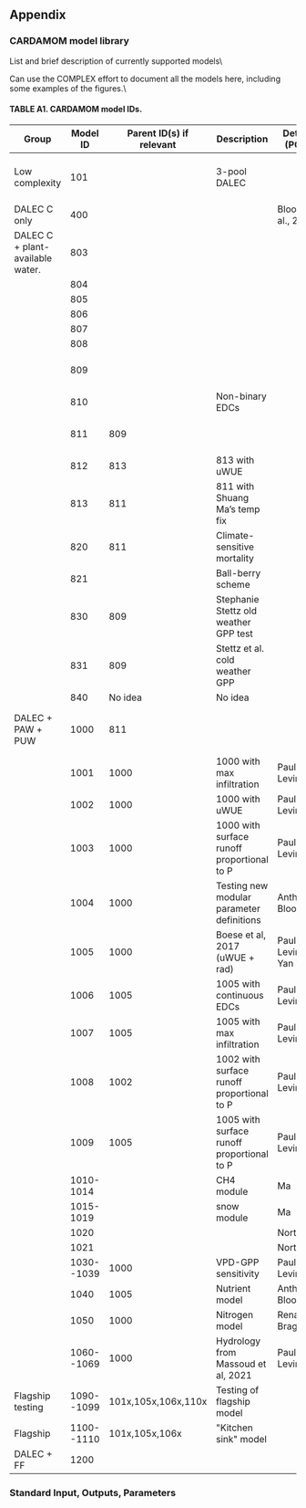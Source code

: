 ## Appendix <a name="appendix"/>

### CARDAMOM model library <a name="cardamom-model-library"/>

List and brief description of currently supported models\

Can use the COMPLEX effort to document all the models here, including some examples of the figures.\

#### TABLE A1. CARDAMOM model IDs.

| Group                            | Model ID   | Parent ID(s) if relevant | Description                                         | Details (POC)                   | Status                          |
|----------------------------------|----------  |--------------------------|-----------------------------------------------------|---------------------------------|---------------------------------|
| Low complexity                   | 101        |                          | 3-pool DALEC                                        |                                 | Published (Famiglietti et al., 2021)                   |
| DALEC C only                     | 400        |                          |                                                     | Bloom et al., 2016              | Published                       |
| DALEC C + plant-available water. | 803        |                          |                                                     |                                 |                                 |
|                                  | 804        |                          |                                                     |                                 |                                 |
|                                  | 805        |                          |                                                     |                                 |                                 |
|                                  | 806        |                          |                                                     |                                 |                                 |
|                                  | 807        |                          |                                                     |                                 |                                 |
|                                  | 808        |                          |                                                     |                                 |                                 |
|                                  | 809        |                          |                                                     |                                 |      Published (Yin et al., 2021)     |
|                                  | 810        |                          | Non-binary EDCs                                     |                                 | Exploratory                     |
|                                  | 811        | 809                      |                                                     |                                 | Published (Quetin et al., 2020) |
|                                  | 812        | 813                      | 813 with uWUE                                       |                                 |                                 |
|                                  | 813        | 811                      | 811 with Shuang Ma’s temp fix                       |                                 | Published (Bloom et al., 2020)  |
|                                  | 820        | 811                      | Climate-sensitive mortality                         |                                 |                                 |
|                                  | 821        |                          | Ball-berry scheme                                   |                                 |    In prep.                     |
|                                  | 830        |     809                  |     Stephanie Stettz old weather GPP test           |                                 |                                 |
|                                  | 831        |       809                |    Stettz et al. cold weather GPP                   |                                 |     Stettz et al., 2021, in prep.      |
|                                  | 840        |         No idea          |         No idea                                     |                                 |                                 |
| DALEC + PAW + PUW                | 1000       |      811                 |                                                     |                                 |  Published (Famiglietti et al., 2021)   |
|                                  | 1001       | 1000                     | 1000 with max infiltration                          | Paul Levine                     |                                 |
|                                  | 1002       | 1000                     | 1000 with uWUE                                      | Paul Levine                     |                                 |
|                                  | 1003       | 1000                     | 1000 with surface runoff proportional to P          | Paul Levine                     | Published (Famiglietti et al., 2021)  |
|                                  | 1004       | 1000                     | Testing new modular parameter definitions           | Anthony Bloom                   | In prep.                        |
|                                  | 1005       | 1000                     | Boese et al, 2017 (uWUE + rad)                      | Paul Levine, Yan Yang           |    Yang et al., in prep.        |
|                                  | 1006       | 1005                     | 1005 with continuous EDCs                           | Paul Levine                     | Exploratory                     |
|                                  | 1007       | 1005                     | 1005 with max infiltration                          | Paul Levine                      | Exploratory                     |
|                                  | 1008       | 1002                     | 1002 with surface runoff proportional to P          | Paul Levine                      | Exploratory                     |
|                                  | 1009       | 1005                     | 1005 with surface runoff proportional to P          | Paul Levine                       | Exploratory                     |
|                                  | 1010-1014       |                          | CH4 module                                          | Ma                              | In prep.                        |
|                                  | 1015-1019  |                          | snow module                                          | Ma                              | In prep.                        |
|                                  | 1020       |                          |                                                     | Norton                          | In prep.                        |
|                                  | 1021       |                          |                                                     | Norton                          | In prep.                        |
|                                  | 1030--1039 | 1000                     | VPD-GPP sensitivity                                 | Paul Levine                     |     In prep.                  |
|                                  | 1040       | 1005                     | Nutrient model                                      | Anthony Bloom                   | In prep.                        |
|                                  | 1050       | 1000                     | Nitrogen model                                      | Renato Braghiere                | In prep.                        |
|                                  | 1060--1069 | 1000                     | Hydrology from Massoud et al, 2021                  | Paul Levine                     |                                 |
| Flagship testing                 | 1090--1099 |101x,105x,106x,110x       | Testing of flagship model                           |                                 | For testing only                |
| Flagship                         | 1100--1110 |101x,105x,106x            | "Kitchen sink" model                                |                                 | Exploratory                     |
| DALEC + FF                       | 1200       |                          |                                                     |                                 | Exploratory                     |

### Standard Input, Outputs, Parameters <a name="cardamom-input-output-parameters"/>
